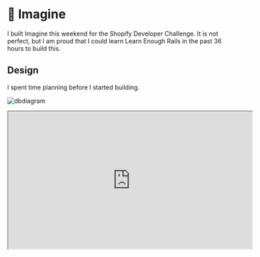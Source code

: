 # 📸 Imagine

I built Imagine this weekend for the Shopify Developer Challenge. It is not perfect, but I am proud that I could learn Learn Enough Rails in the past 36 hours to build this.

## Design
I spent time planning before I started building.


![dbdiagram](https://dbdiagram.io/d/6150176c825b5b014613594f)
<iframe width="560" height="315" src='https://dbdiagram.io/embed/6150176c825b5b014613594f'> </iframe>
